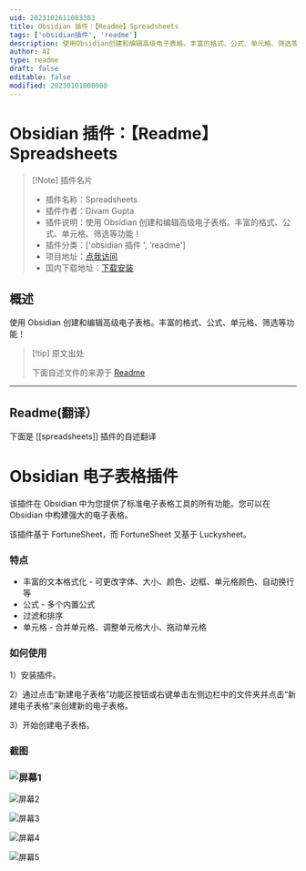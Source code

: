 ```yaml
---
uid: 2023102611083383
title: Obsidian 插件：【Readme】Spreadsheets
tags: ['obsidian插件', 'readme']
description: 使用Obsidian创建和编辑高级电子表格。丰富的格式、公式、单元格、筛选等功能！
author: AI
type: readme
draft: false
editable: false
modified: 20230101000000
---
```


# Obsidian 插件：【Readme】Spreadsheets

> [!Note] 插件名片
> - 插件名称：Spreadsheets
> - 插件作者：Divam Gupta
> - 插件说明：使用 Obsidian 创建和编辑高级电子表格。丰富的格式、公式、单元格、筛选等功能！
> - 插件分类：['obsidian 插件 ', 'readme']
> - 项目地址：[点我访问](https://github.com/divamgupta/obsidian-spreadsheets)
> - 国内下载地址：[下载安装](https://pkmer.cn/products/plugin/pluginMarket/?spreadsheets)

## 概述

使用 Obsidian 创建和编辑高级电子表格。丰富的格式、公式、单元格、筛选等功能！

> [!tip] 原文出处
>
>下面自述文件的来源于 [Readme](https://ghproxy.net/https://raw.githubusercontent.com/divamgupta/obsidian-spreadsheets/master/README.md)
>

---

## Readme(翻译）

下面是 [[spreadsheets]] 插件的自述翻译

# Obsidian 电子表格插件

该插件在 Obsidian 中为您提供了标准电子表格工具的所有功能。您可以在 Obsidian 中构建强大的电子表格。

该插件基于 FortuneSheet，而 FortuneSheet 又基于 Luckysheet。

### 特点

- 丰富的文本格式化 - 可更改字体、大小、颜色、边框、单元格颜色、自动换行等
- 公式 - 多个内置公式
- 过滤和排序
- 单元格 - 合并单元格、调整单元格大小、拖动单元格

### 如何使用

1）安装插件。

2）通过点击“新建电子表格”功能区按钮或右键单击左侧边栏中的文件夹并点击“新建电子表格”来创建新的电子表格。

3）开始创建电子表格。

### 截图

### ![屏幕1](assets/screen1.png)

![屏幕2](assets/screen2.png)

![屏幕3](assets/screen3.png)

![屏幕4](assets/screen4.png)

![屏幕5](assets/screen5.png)
